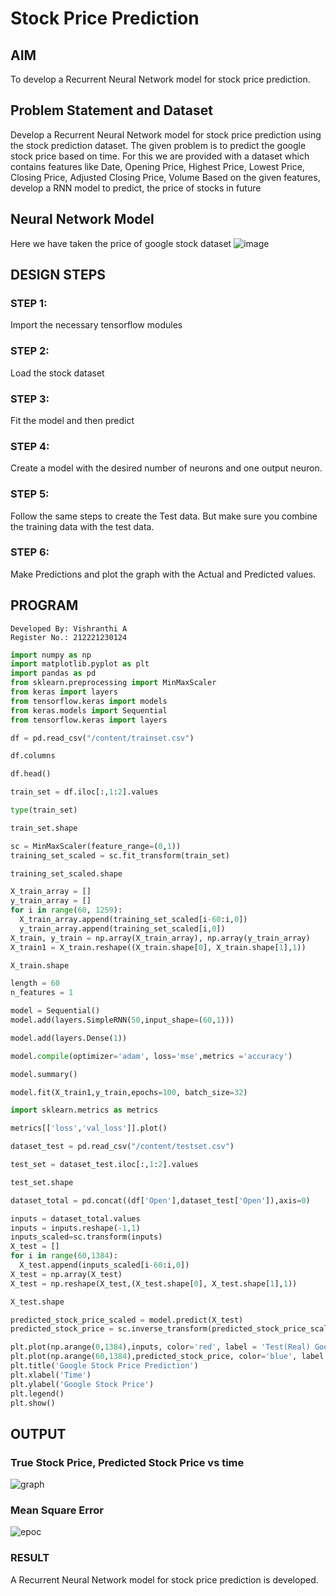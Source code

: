 # Stock Price Prediction

## AIM

To develop a Recurrent Neural Network model for stock price prediction.

## Problem Statement and Dataset
Develop a Recurrent Neural Network model for stock price prediction using the stock prediction dataset.
The given problem is to predict the google stock price based on time.
For this we are provided with a dataset which contains features like
Date, Opening Price, Highest Price, Lowest Price, Closing Price, Adjusted Closing Price, Volume
Based on the given features, develop a RNN model to predict, the price of stocks in future
## Neural Network Model
Here we have taken the price of google stock dataset 
![image](https://user-images.githubusercontent.com/94219582/236667144-d6ab6ab6-459e-4c60-90a4-4ba63ce5c8aa.png)


## DESIGN STEPS

### STEP 1:
Import the necessary tensorflow modules

### STEP 2:
Load the stock dataset

### STEP 3:
Fit the model and then predict

### STEP 4:
Create a model with the desired number of neurons and one output neuron.
### STEP 5:
Follow the same steps to create the Test data. But make sure you combine the training data with the test data.

### STEP 6:
Make Predictions and plot the graph with the Actual and Predicted values.

### 
## PROGRAM
```
Developed By: Vishranthi A
Register No.: 212221230124
```
```python
import numpy as np
import matplotlib.pyplot as plt
import pandas as pd
from sklearn.preprocessing import MinMaxScaler
from keras import layers
from tensorflow.keras import models
from keras.models import Sequential
from tensorflow.keras import layers

df = pd.read_csv("/content/trainset.csv")

df.columns

df.head()

train_set = df.iloc[:,1:2].values

type(train_set)

train_set.shape

sc = MinMaxScaler(feature_range=(0,1))
training_set_scaled = sc.fit_transform(train_set)

training_set_scaled.shape

X_train_array = []
y_train_array = []
for i in range(60, 1259):
  X_train_array.append(training_set_scaled[i-60:i,0])
  y_train_array.append(training_set_scaled[i,0])
X_train, y_train = np.array(X_train_array), np.array(y_train_array)
X_train1 = X_train.reshape((X_train.shape[0], X_train.shape[1],1))

X_train.shape

length = 60
n_features = 1

model = Sequential()
model.add(layers.SimpleRNN(50,input_shape=(60,1)))

model.add(layers.Dense(1))

model.compile(optimizer='adam', loss='mse',metrics ='accuracy')

model.summary()

model.fit(X_train1,y_train,epochs=100, batch_size=32)

import sklearn.metrics as metrics

metrics[['loss','val_loss']].plot()

dataset_test = pd.read_csv("/content/testset.csv")

test_set = dataset_test.iloc[:,1:2].values

test_set.shape

dataset_total = pd.concat((df['Open'],dataset_test['Open']),axis=0)

inputs = dataset_total.values
inputs = inputs.reshape(-1,1)
inputs_scaled=sc.transform(inputs)
X_test = []
for i in range(60,1384):
  X_test.append(inputs_scaled[i-60:i,0])
X_test = np.array(X_test)
X_test = np.reshape(X_test,(X_test.shape[0], X_test.shape[1],1))

X_test.shape

predicted_stock_price_scaled = model.predict(X_test)
predicted_stock_price = sc.inverse_transform(predicted_stock_price_scaled)

plt.plot(np.arange(0,1384),inputs, color='red', label = 'Test(Real) Google stock price')
plt.plot(np.arange(60,1384),predicted_stock_price, color='blue', label = 'Predicted Google stock price')
plt.title('Google Stock Price Prediction')
plt.xlabel('Time')
plt.ylabel('Google Stock Price')
plt.legend()
plt.show()

```
## OUTPUT

### True Stock Price, Predicted Stock Price vs time
![graph](https://user-images.githubusercontent.com/94219582/236667059-e52a1e7f-14ba-42b4-9773-119d2db29ab2.png)


### Mean Square Error
![epoc](https://user-images.githubusercontent.com/94219582/236667065-a69f9d28-e4ba-4e96-89b8-c8b4d765a330.png)


### RESULT
A Recurrent Neural Network model for stock price prediction is developed.

